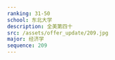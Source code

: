 ```yaml
---
ranking: 31-50
school: 东北大学
description: 全美第四十
src: /assets/offer_update/209.jpg
major: 经济学
sequence: 209
---
```

